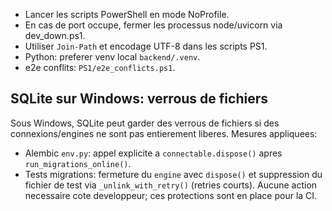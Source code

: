 * Lancer les scripts PowerShell en mode NoProfile.
* En cas de port occupe, fermer les processus node/uvicorn via dev_down.ps1.
* Utiliser `Join-Path` et encodage UTF-8 dans les scripts PS1.
* Python: preferer venv local `backend/.venv`.
* e2e conflits: `PS1/e2e_conflicts.ps1`.

## SQLite sur Windows: verrous de fichiers

Sous Windows, SQLite peut garder des verrous de fichiers si des connexions/engines ne sont pas entierement liberes. Mesures appliquees:

* Alembic `env.py`: appel explicite a `connectable.dispose()` apres `run_migrations_online()`.
* Tests migrations: fermeture du `engine` avec `dispose()` et suppression du fichier de test via `_unlink_with_retry()` (retries courts).
  Aucune action necessaire cote developpeur; ces protections sont en place pour la CI.

